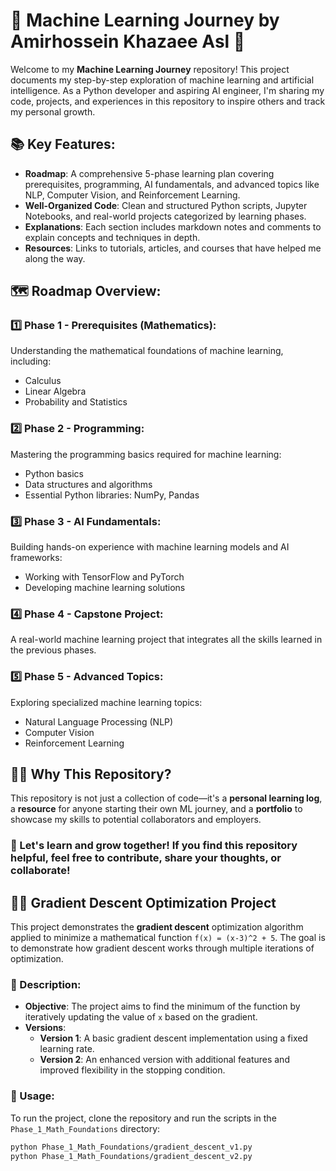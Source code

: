 # 🚀 Machine Learning Journey by Amirhossein Khazaee Asl 🌟

Welcome to my **Machine Learning Journey** repository! This project documents my step-by-step exploration of machine learning and artificial intelligence. As a Python developer and aspiring AI engineer, I'm sharing my code, projects, and experiences in this repository to inspire others and track my personal growth.

## 📚 Key Features:
- **Roadmap**: A comprehensive 5-phase learning plan covering prerequisites, programming, AI fundamentals, and advanced topics like NLP, Computer Vision, and Reinforcement Learning.
- **Well-Organized Code**: Clean and structured Python scripts, Jupyter Notebooks, and real-world projects categorized by learning phases.
- **Explanations**: Each section includes markdown notes and comments to explain concepts and techniques in depth.
- **Resources**: Links to tutorials, articles, and courses that have helped me along the way.

## 🗺️ Roadmap Overview:

### 1️⃣ **Phase 1 - Prerequisites (Mathematics)**:
Understanding the mathematical foundations of machine learning, including:
- Calculus
- Linear Algebra
- Probability and Statistics

### 2️⃣ **Phase 2 - Programming**:
Mastering the programming basics required for machine learning:
- Python basics
- Data structures and algorithms
- Essential Python libraries: NumPy, Pandas

### 3️⃣ **Phase 3 - AI Fundamentals**:
Building hands-on experience with machine learning models and AI frameworks:
- Working with TensorFlow and PyTorch
- Developing machine learning solutions

### 4️⃣ **Phase 4 - Capstone Project**:
A real-world machine learning project that integrates all the skills learned in the previous phases.

### 5️⃣ **Phase 5 - Advanced Topics**:
Exploring specialized machine learning topics:
- Natural Language Processing (NLP)
- Computer Vision
- Reinforcement Learning

## 🧑‍💻 Why This Repository?
This repository is not just a collection of code—it's a **personal learning log**, a **resource** for anyone starting their own ML journey, and a **portfolio** to showcase my skills to potential collaborators and employers.

### 🚀 Let's learn and grow together! If you find this repository helpful, feel free to contribute, share your thoughts, or collaborate!


## 🧑‍💻 Gradient Descent Optimization Project

This project demonstrates the **gradient descent** optimization algorithm applied to minimize a mathematical function `f(x) = (x-3)^2 + 5`. The goal is to demonstrate how gradient descent works through multiple iterations of optimization.

### 📝 Description:
- **Objective**: The project aims to find the minimum of the function by iteratively updating the value of `x` based on the gradient.
- **Versions**:
  - **Version 1**: A basic gradient descent implementation using a fixed learning rate.
  - **Version 2**: An enhanced version with additional features and improved flexibility in the stopping condition.

### 🚀 Usage:
To run the project, clone the repository and run the scripts in the `Phase_1_Math_Foundations` directory:
```bash
python Phase_1_Math_Foundations/gradient_descent_v1.py
python Phase_1_Math_Foundations/gradient_descent_v2.py
